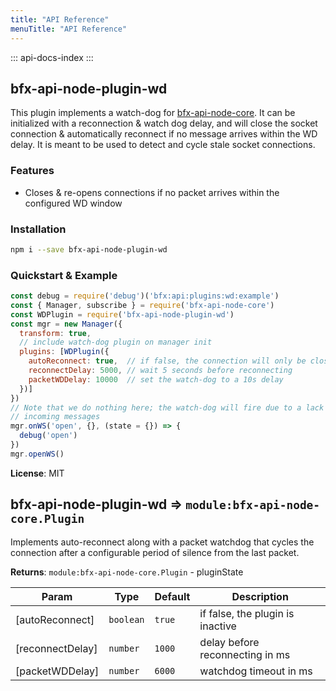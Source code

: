 ```yaml
---
title: "API Reference"
menuTitle: "API Reference"
---
```

::: api-docs-index
:::
<a id="module_bfx-api-node-plugin-wd"></a>

## bfx-api-node-plugin-wd
This plugin implements a watch-dog for
[bfx-api-node-core](module:bfx-api-node-core). It can be initialized
with a reconnection & watch dog delay, and will close the socket connection
& automatically reconnect if no message arrives within the WD delay. It is
meant to be used to detect and cycle stale socket connections.
### Features
* Closes & re-opens connections if no packet arrives within the configured WD window
### Installation
```bash
npm i --save bfx-api-node-plugin-wd
```
### Quickstart & Example

```js
const debug = require('debug')('bfx:api:plugins:wd:example')
const { Manager, subscribe } = require('bfx-api-node-core')
const WDPlugin = require('bfx-api-node-plugin-wd')
const mgr = new Manager({
  transform: true,
  // include watch-dog plugin on manager init
  plugins: [WDPlugin({
    autoReconnect: true,  // if false, the connection will only be closed
    reconnectDelay: 5000, // wait 5 seconds before reconnecting
    packetWDDelay: 10000  // set the watch-dog to a 10s delay
  })]
})
// Note that we do nothing here; the watch-dog will fire due to a lack of
// incoming messages
mgr.onWS('open', {}, (state = {}) => {
  debug('open')
})
mgr.openWS()
```

**License**: MIT  
<a id="module_bfx-api-node-plugin-wd"></a>

## bfx-api-node-plugin-wd ⇒ <code>module:bfx-api-node-core.Plugin</code>
Implements auto-reconnect along with a packet watchdog that cycles the
connection after a configurable period of silence from the last packet.

**Returns**: <code>module:bfx-api-node-core.Plugin</code> - pluginState  

| Param | Type | Default | Description |
| --- | --- | --- | --- |
| [autoReconnect] | <code>boolean</code> | <code>true</code> | if false, the plugin is inactive |
| [reconnectDelay] | <code>number</code> | <code>1000</code> | delay before reconnecting in ms |
| [packetWDDelay] | <code>number</code> | <code>6000</code> | watchdog timeout in ms |

